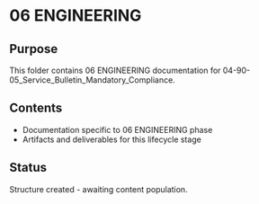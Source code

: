 # 06 ENGINEERING

## Purpose
This folder contains 06 ENGINEERING documentation for 04-90-05_Service_Bulletin_Mandatory_Compliance.

## Contents
- Documentation specific to 06 ENGINEERING phase
- Artifacts and deliverables for this lifecycle stage

## Status
Structure created - awaiting content population.
